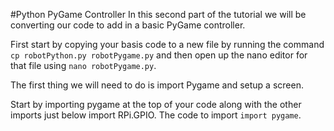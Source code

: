 #Python PyGame Controller
In this second part of the tutorial we will be converting our code to add in a basic PyGame controller.

First start by copying your basis code to a new file by running the command ```cp robotPython.py robotPygame.py``` and then open up the nano editor for that file using ```nano robotPygame.py```.

The first thing we will need to do is import Pygame and setup a screen.

Start by importing pygame at the top of your code along with the other imports just below import RPi.GPIO. The code to import ```import pygame```.
